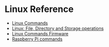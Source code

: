 # Linux Reference

- [Linux Commands](linux-commands.md)
- [Linux: File, Directory and Storage operations](linux-file-operation.md)
- [Linux Commands Firmware](linux-commands-firmware.md)
- [Raspberry Pi commands](raspberry-pi-commands.md)
